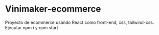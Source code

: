 # Vinimaker-ecommerce
Proyecto de ecommerce usando React como front-end, css, tailwind-css.
Ejecutar npm i y npm start
